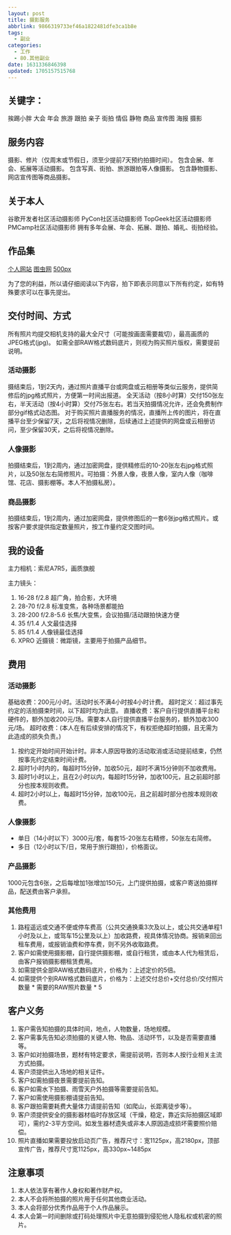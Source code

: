 ```yaml
---
layout: post
title: 摄影服务
abbrlink: 9866319733ef46a1822481dfe3ca1b8e
tags:
  - 副业
categories:
  - 工作
  - 80.其他副业
date: 1631336846398
updated: 1705157515768
---
```


## 关键字：

挨踢小胖 大会 年会 旅游 跟拍 亲子 街拍 情侣 静物 商品 宣传图 海报 摄影

## 服务内容

摄影、修片（仅周末或节假日，须至少提前7天预约拍摄时间）。
包含会展、年会、拓展等活动摄影。
包含写真、街拍、旅游跟拍等人像摄影。
包含静物摄影、网店宣传图等商品摄影。

## 关于本人

谷歌开发者社区活动摄影师
PyCon社区活动摄影师
TopGeek社区活动摄影师
PMCamp社区活动摄影师
拥有多年会展、年会、拓展、跟拍、婚礼、街拍经验。

## 作品集

[个人网站](http://ding.photos)
[图虫网](https://itxiaopang.tuchong.com)
[500px](https://500px.com/p/ITXiaoPang)

为了您的利益，所以请仔细阅读以下内容，拍下即表示同意以下所有约定，如有特殊要求可以在事先提出。

## 交付时间、方式

所有照片均提交相机支持的最大全尺寸（可能按画面需要裁切），最高画质的JPEG格式(jpg)。
如需全部RAW格式数码底片，则视为购买照片版权，需要提前说明。

### 活动摄影

摄结束后，1到2天内，通过照片直播平台或网盘或云相册等类似云服务，提供简修后的jpg格式照片，方便第一时间出报道。
全天活动（按8小时算）交付150张左右，半天活动（按4小时算）交付75张左右。若当天拍摄情况允许，还会免费制作部分gif格式动态图。
对于购买照片直播服务的情况，直播所上传的图片，将在直播平台至少保留7天，之后将视情况删除，后续通过上述提供的网盘或云相册访问，至少保留30天，之后将视情况删除。

### 人像摄影

拍摄结束后，1到2周内，通过加密网盘，提供精修后的10-20张左右jpg格式照片，以及50张左右简修照片。可拍摄：外景人像，夜景人像，室内人像（咖啡馆、花店、摄影棚等。本人不拍摄私房）。

### 商品摄影

拍摄结束后，1到2周内，通过加密网盘，提供修图后的一套6张jpg格式照片。或按客户要求提供指定数量照片，按工作量约定交图时间。

## 我的设备

主力相机：索尼A7R5，画质旗舰

主力镜头：

1. 16-28 f/2.8 超广角，拍合影，大环境
2. 28-70 f/2.8 标准变焦，各种场景都能拍
3. 28-200 f/2.8-5.6 长焦/大变焦，会议拍摄/活动跟拍快速方便
4. 35 f/1.4 人文最佳选择
5. 85 f/1.4 人像镜最佳选择
6. XPRO 近摄镜：微距镜，主要用于拍摄产品细节。

## 费用

### 活动摄影

基础收费：200元/小时。活动时长不满4小时按4小时计费。
超时定义：超过事先约定的活拍摄束时间，以下超时均为此意。
直播收费：客户自行提供直播平台和硬件的，额外加收200元/场。需要本人自行提供直播平台服务的，额外加收300元/场。
超时收费：(本人在有后续安排的情况下，有权拒绝超时拍摄，且无需为此造成的损失负责。)

1. 按约定开始时间开始计时。非本人原因导致的活动取消或活动提前结束，仍然按事先约定结束时间计费。
2. 超时1小时内的，每超时15分钟，加收50元，超时不满15分钟则不加收费用。
3. 超时1小时以上，且在2小时以内，每超时15分钟，加收100元，且之前超时部分也按本规则收费。
4. 超时2小时以上，每超时15分钟，加收100元，且之前超时部分也按本规则收费。

### 人像摄影

- 单日（14小时以下）3000元/套，每套15-20张左右精修，50张左右简修。
- 多日（12小时以下/日，常用于旅行跟拍），价格面议。

### 产品摄影

1000元包含6张，之后每增加1张增加150元，上门提供拍摄，或客户寄送拍摄样品，配送费由客户承担。

### 其他费用

1. 路程遥远或交通不便或停车费高（公共交通换乘3次及以上，或公共交通单程1小时及以上，或驾车15公里及以上）加收路费，视具体情况协商。报销来回出租车费用，或报销油费和停车费，则不另外收取路费。
2. 客户如需使用摄影棚，自行提供摄影棚，或自行租赁，或由本人代为租赁后，由客户报销摄影棚租赁费用。
3. 如需提供全部RAW格式数码底片，价格为：上述定价的5倍。
4. 如需提供个别RAW格式数码底片，价格为：上述交付总价+交付总价/交付照片数量 \* 需要的RAW照片数量 \* 5

## 客户义务

1. 客户需告知拍摄的具体时间，地点，人物数量，场地规模。
2. 客户需事先告知必须拍摄的关键人物、物品、活动环节，以及是否需要直播等。
3. 客户如对拍摄场景，题材有特定要求，需提前说明，否则本人按行业相关主流方式拍摄。
4. 客户须提供出入场地的相关证件。
5. 客户如需拍摄夜景需要提前告知。
6. 客户如需水下拍摄、雨雪天户外拍摄等需要提前告知。
7. 客户如需使用摄影棚请提前告知。
8. 客户跟拍需要耗费大量体力请提前告知（如爬山，长距离徒步等）。
9. 客户须提供安全的摄影器材临时存放区域（干燥，稳定，靠近实际拍摄区域即可），需约2-3平方空间。如发生器材遗失或非本人原因造成损坏需要照价赔偿。
10. 照片直播如果需要投放启动页广告，推荐尺寸：宽1125px，高2180px，顶部宣传广告，推荐尺寸宽1125px，高330px\~1485px

## 注意事项

1. 本人依法享有著作人身权和著作财产权。
2. 本人不会将所拍摄的照片用于任何其他商业活动。
3. 本人会将部分优秀作品用于个人作品展示。
4. 本人会第一时间删除或打码处理照片中无意拍摄到侵犯他人隐私权或机密的照片。
